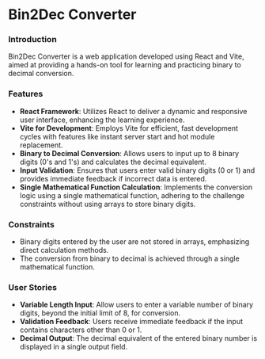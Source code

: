# Bin2Dec Converter

### Introduction

Bin2Dec Converter is a web application developed using React and Vite, aimed at providing a hands-on tool for learning and practicing binary to decimal conversion.

### Features

- **React Framework**: Utilizes React to deliver a dynamic and responsive user interface, enhancing the learning experience.
- **Vite for Development**: Employs Vite for efficient, fast development cycles with features like instant server start and hot module replacement.
- **Binary to Decimal Conversion**: Allows users to input up to 8 binary digits (0's and 1's) and calculates the decimal equivalent.
- **Input Validation**: Ensures that users enter valid binary digits (0 or 1) and provides immediate feedback if incorrect data is entered.
- **Single Mathematical Function Calculation**: Implements the conversion logic using a single mathematical function, adhering to the challenge constraints without using arrays to store binary digits.

### Constraints

- Binary digits entered by the user are not stored in arrays, emphasizing direct calculation methods.
- The conversion from binary to decimal is achieved through a single mathematical function.

### User Stories

- **Variable Length Input**: Allow users to enter a variable number of binary digits, beyond the initial limit of 8, for conversion.
- **Validation Feedback**: Users receive immediate feedback if the input contains characters other than 0 or 1.
- **Decimal Output**: The decimal equivalent of the entered binary number is displayed in a single output field.
